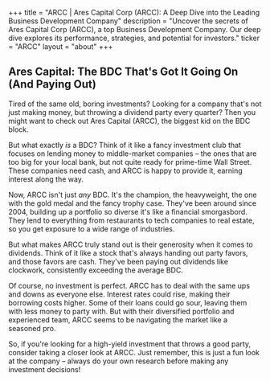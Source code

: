 +++
title = "ARCC |  Ares Capital Corp (ARCC): A Deep Dive into the Leading Business Development Company"
description = "Uncover the secrets of Ares Capital Corp (ARCC), a top Business Development Company.  Our deep dive explores its performance, strategies, and potential for investors."
ticker = "ARCC"
layout = "about"
+++

        


## Ares Capital: The BDC That's Got It Going On (And Paying Out)

Tired of the same old, boring investments?  Looking for a company that's not just making money, but throwing a dividend party every quarter?  Then you might want to check out Ares Capital (ARCC), the biggest kid on the BDC block.

But what exactly *is* a BDC?  Think of it like a fancy investment club that focuses on lending money to middle-market companies – the ones that are too big for your local bank, but not quite ready for prime-time Wall Street.  These companies need cash, and ARCC is happy to provide it, earning interest along the way. 

Now, ARCC isn't just *any* BDC.  It's the champion, the heavyweight, the one with the gold medal and the fancy trophy case.  They've been around since 2004, building up a portfolio so diverse it's like a financial smorgasbord.  They lend to everything from restaurants to tech companies to real estate, so you get exposure to a wide range of industries.

But what makes ARCC truly stand out is their generosity when it comes to dividends.  Think of it like a stock that's always handing out party favors, and those favors are cash.  They've been paying out dividends like clockwork, consistently exceeding the average BDC.

Of course, no investment is perfect.  ARCC has to deal with the same ups and downs as everyone else.  Interest rates could rise, making their borrowing costs higher.  Some of their loans could go sour, leaving them with less money to party with.  But with their diversified portfolio and experienced team, ARCC seems to be navigating the market like a seasoned pro.

So, if you're looking for a high-yield investment that throws a good party, consider taking a closer look at ARCC.  Just remember, this is just a fun look at the company – always do your own research before making any investment decisions! 

        